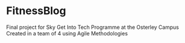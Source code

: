 # FitnessBlog
Final project for Sky Get Into Tech Programme at the Osterley Campus
Created in a team of 4 using Agile Methodologies
